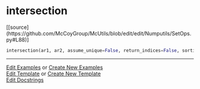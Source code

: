 # <a id="McUtils.Numputils.SetOps.intersection">intersection</a>
<div class="docs-source-link" markdown="1">
[[source](https://github.com/McCoyGroup/McUtils/blob/edit/edit/Numputils/SetOps.py#L88)]
</div>

```python
intersection(ar1, ar2, assume_unique=False, return_indices=False, sortings=None, union_sorting=None, minimal_dtype=False): 
```
 



___

[Edit Examples](https://github.com/McCoyGroup/McUtils/edit/gh-pages/ci/examples/McUtils/Numputils/SetOps/intersection.md) or 
[Create New Examples](https://github.com/McCoyGroup/McUtils/new/gh-pages/?filename=ci/examples/McUtils/Numputils/SetOps/intersection.md) <br/>
[Edit Template](https://github.com/McCoyGroup/McUtils/edit/gh-pages/ci/docs/McUtils/Numputils/SetOps/intersection.md) or 
[Create New Template](https://github.com/McCoyGroup/McUtils/new/gh-pages/?filename=ci/docs/templates/McUtils/Numputils/SetOps/intersection.md) <br/>
[Edit Docstrings](https://github.com/McCoyGroup/McUtils/edit/edit/Numputils/SetOps.py#L88?message=Update%20Docs)